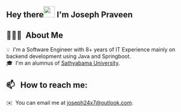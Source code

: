 ## Hey there<img src="https://raw.githubusercontent.com/MartinHeinz/MartinHeinz/master/wave.gif" width="30px"> I'm Joseph Praveen

## 👨🏻‍💻 &nbsp;About Me

💡 &nbsp;I'm a Software Engineer with 8+ years of IT Experience mainly on backend development using Java and Springboot.\
🎓 &nbsp;I'm an alumnus of [Sathyabama University](https://www.sathyabama.ac.in/).


## 📫 &nbsp; How to reach me:

✉️ &nbsp;You can email me at joseph24x7@outlook.com.
